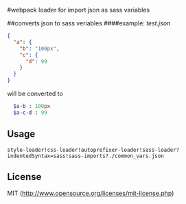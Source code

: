 #webpack loader for import json as sass variables

##converts json to sass veriables
####example:
*test.json*
```json
{
  "a": {
    "b": "100px",
    "c": {
      "d": 99
    }
  }
}
```

will be converted to
```sass
  $a-b : 100px
  $a-c-d : 99
```

## Usage
```
style-loader!css-loader!autoprefixer-loader!sass-loader?indentedSyntax=sass!sass-imports?./common_vars.json
```

## License
MIT (http://www.opensource.org/licenses/mit-license.php)
